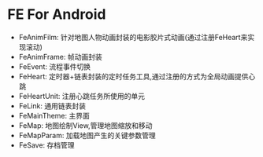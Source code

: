 # FE For Android

* FeAnimFilm: 针对地图人物动画封装的电影胶片式动画(通过注册FeHeart来实现滚动)
* FeAnimFrame: 帧动画封装
* FeEvent: 流程事件切换
* FeHeart: 定时器+链表封装的定时任务工具,通过注册的方式为全局动画提供心跳
* FeHeartUnit: 注册心跳任务所使用的单元
* FeLink: 通用链表封装
* FeMainTheme: 主界面
* FeMap: 地图绘制View,管理地图缩放和移动
* FeMapParam: 加载地图产生的关键参数管理
* FeSave: 存档管理

